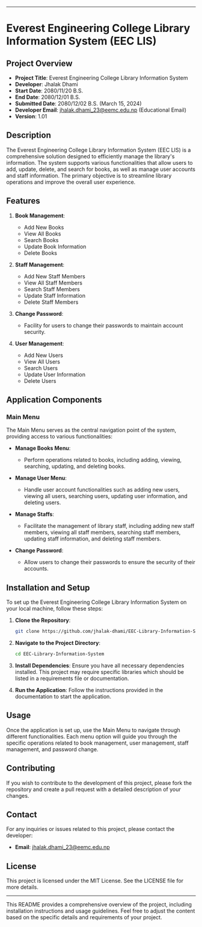 
---

# Everest Engineering College Library Information System (EEC LIS)

## Project Overview

- **Project Title**: Everest Engineering College Library Information System
- **Developer**: Jhalak Dhami
- **Start Date**: 2080/11/20 B.S.
- **End Date**: 2080/12/01 B.S.
- **Submitted Date**: 2080/12/02 B.S. (March 15, 2024)
- **Developer Email**: jhalak.dhami_23@eemc.edu.np (Educational Email)
- **Version**: 1.01

## Description

The Everest Engineering College Library Information System (EEC LIS) is a comprehensive solution designed to efficiently manage the library's information. The system supports various functionalities that allow users to add, update, delete, and search for books, as well as manage user accounts and staff information. The primary objective is to streamline library operations and improve the overall user experience.

## Features

1. **Book Management**: 
    - Add New Books
    - View All Books
    - Search Books
    - Update Book Information
    - Delete Books

2. **Staff Management**:
    - Add New Staff Members
    - View All Staff Members
    - Search Staff Members
    - Update Staff Information
    - Delete Staff Members

3. **Change Password**:
    - Facility for users to change their passwords to maintain account security.

4. **User Management**:
    - Add New Users
    - View All Users
    - Search Users
    - Update User Information
    - Delete Users

## Application Components

### Main Menu

The Main Menu serves as the central navigation point of the system, providing access to various functionalities:

- **Manage Books Menu**: 
    - Perform operations related to books, including adding, viewing, searching, updating, and deleting books.

- **Manage User Menu**: 
    - Handle user account functionalities such as adding new users, viewing all users, searching users, updating user information, and deleting users.

- **Manage Staffs**: 
    - Facilitate the management of library staff, including adding new staff members, viewing all staff members, searching staff members, updating staff information, and deleting staff members.

- **Change Password**:
    - Allow users to change their passwords to ensure the security of their accounts.

## Installation and Setup

To set up the Everest Engineering College Library Information System on your local machine, follow these steps:

1. **Clone the Repository**:
    ```sh
    git clone https://github.com/jhalak-dhami/EEC-Library-Information-System.git
    ```

2. **Navigate to the Project Directory**:
    ```sh
    cd EEC-Library-Information-System
    ```

3. **Install Dependencies**:
    Ensure you have all necessary dependencies installed. This project may require specific libraries which should be listed in a requirements file or documentation.

4. **Run the Application**:
    Follow the instructions provided in the documentation to start the application.

## Usage

Once the application is set up, use the Main Menu to navigate through different functionalities. Each menu option will guide you through the specific operations related to book management, user management, staff management, and password change.

## Contributing

If you wish to contribute to the development of this project, please fork the repository and create a pull request with a detailed description of your changes.

## Contact

For any inquiries or issues related to this project, please contact the developer:

- **Email**: jhalak.dhami_23@eemc.edu.np

## License

This project is licensed under the MIT License. See the LICENSE file for more details.

---

This README provides a comprehensive overview of the project, including installation instructions and usage guidelines. Feel free to adjust the content based on the specific details and requirements of your project.
